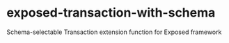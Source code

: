 # exposed-transaction-with-schema
Schema-selectable Transaction extension function for Exposed framework
